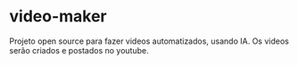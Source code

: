 # video-maker
Projeto open source para fazer videos automatizados, usando IA. Os videos serão criados e postados no youtube.
